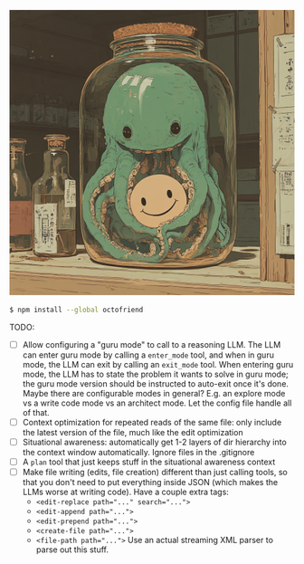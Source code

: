 ![octofriend](./octofriend.png)

```bash
$ npm install --global octofriend
```

TODO:

- [ ] Allow configuring a "guru mode" to call to a reasoning LLM. The LLM can
  enter guru mode by calling a `enter_mode` tool, and when in guru mode, the LLM
  can exit by calling an `exit_mode` tool. When entering guru mode, the
  LLM has to state the problem it wants to solve in guru mode; the guru mode
  version should be instructed to auto-exit once it's done. Maybe there are
  configurable modes in general? E.g. an explore mode vs a write code mode vs
  an architect mode. Let the config file handle all of that.
- [ ] Context optimization for repeated reads of the same file: only include
  the latest version of the file, much like the edit optimization
- [ ] Situational awareness: automatically get 1-2 layers of dir hierarchy into
  the context window automatically. Ignore files in the .gitignore
- [ ] A `plan` tool that just keeps stuff in the situational awareness context
- [ ] Make file writing (edits, file creation) different than just calling
  tools, so that you don't need to put everything inside JSON (which makes the
  LLMs worse at writing code). Have a couple extra tags:
  * `<edit-replace path="..." search="...">`
  * `<edit-append path="...">`
  * `<edit-prepend path="...">`
  * `<create-file path="...">`
  * `<file-path path="...">`
  Use an actual streaming XML parser to parse out this stuff.
